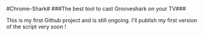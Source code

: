 #Chrome-Shark#
###The best tool to cast Grooveshark on your TV###

This is my first Github project and is still ongoing. I'll publish my first version of the script very soon !
